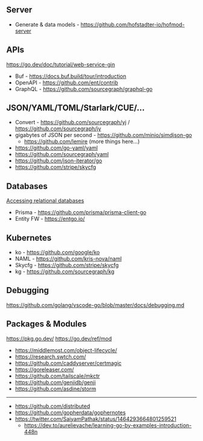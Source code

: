 ## Server

- Generate & data models - https://github.com/hofstadter-io/hofmod-server

## APIs

https://go.dev/doc/tutorial/web-service-gin
- Buf - https://docs.buf.build/tour/introduction 
- OpenAPI - https://github.com/ent/contrib
- GraphQL - https://github.com/sourcegraph/graphql-go

## JSON/YAML/TOML/Starlark/CUE/...
- Convert - https://github.com/sourcegraph/yj / https://github.com/sourcegraph/jy
- gigabytes of JSON per second - https://github.com/minio/simdjson-go  
  - https://github.com/lemire (more things here...)
- https://github.com/go-yaml/yaml
- https://github.com/sourcegraph/yaml
- https://github.com/json-iterator/go
- https://github.com/stripe/skycfg

## Databases 

[Accessing relational databases](https://go.dev/doc/database/)
- Prisma - https://github.com/prisma/prisma-client-go
- Entity FW - https://entgo.io/

## Kubernetes
- ko - https://github.com/google/ko
- NAML - https://github.com/kris-nova/naml 
- Skycfg - https://github.com/stripe/skycfg
- kg - https://github.com/sourcegraph/kg

## Debugging

https://github.com/golang/vscode-go/blob/master/docs/debugging.md

## Packages & Modules

https://pkg.go.dev/
https://go.dev/ref/mod
- https://middlemost.com/object-lifecycle/
- https://research.swtch.com/
- https://github.com/caddyserver/certmagic
- https://goreleaser.com/
- https://github.com/tailscale/mkctr
- https://github.com/genjidb/genji
- https://github.com/asdine/storm
---
- https://github.com/distributed
- https://github.com/gopherdata/gophernotes
- https://twitter.com/SaiyamPathak/status/1464293664801259521
  - https://dev.to/aurelievache/learning-go-by-examples-introduction-448n 


